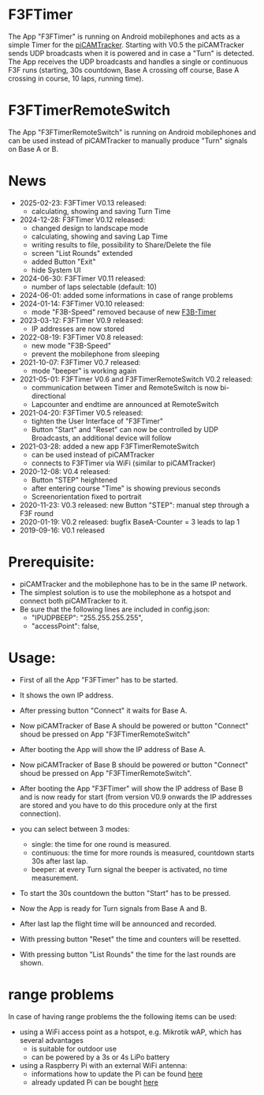 # F3FTimer
The App "F3FTimer" is running on Android mobilephones and acts as a simple Timer for the [piCAMTracker](https://github.com/barney-NG/piCAMTracker).
Starting with V0.5 the piCAMTracker sends UDP broadcasts when it is powered and in case a "Turn" is detected.
The App receives the UDP broadcasts and handles a single or continuous F3F runs (starting, 30s countdown, Base A crossing off course, Base A crossing in course, 10 laps, running time).

# F3FTimerRemoteSwitch
The App "F3FTimerRemoteSwitch" is running on Android mobilephones and can be used instead of piCAMTracker to manually produce "Turn" signals on Base A or B.

# News
* 2025-02-23: F3FTimer V0.13 released:
  * calculating, showing and saving Turn Time
* 2024-12-28: F3FTimer V0.12 released:
  * changed design to landscape mode
  * calculating, showing and saving Lap Time
  * writing results to file, possibility to Share/Delete the file
  * screen "List Rounds" extended
  * added Button "Exit"
  * hide System UI
* 2024-06-30: F3FTimer V0.11 released:
  * number of laps selectable (default: 10)
* 2024-06-01: added some informations in case of range problems
* 2024-01-14: F3FTimer V0.10 released:
  * mode "F3B-Speed" removed because of new [F3B-Timer](https://github.com/gerhardf1/F3B-Timer)
* 2023-03-12: F3FTimer V0.9 released:
  * IP addresses are now stored
* 2022-08-19: F3FTimer V0.8 released:
  * new mode "F3B-Speed"
  * prevent the mobilephone from sleeping
* 2021-10-07: F3FTimer V0.7 released:
  * mode "beeper" is working again
* 2021-05-01: F3FTimer V0.6 and F3FTimerRemoteSwitch V0.2 released:
  * communication between Timer and RemoteSwitch is now bi-directional
  * Lapcounter and endtime are announced at RemoteSwitch
* 2021-04-20: F3FTimer V0.5 released:
  * tighten the User Interface of "F3FTimer"
  * Button "Start" and "Reset" can now be controlled by UDP Broadcasts, an additional device will follow
* 2021-03-28: added a new app F3FTimerRemoteSwitch
  * can be used instead of piCAMTracker
  * connects to F3FTimer via WiFi (similar to piCAMTracker)
* 2020-12-08: V0.4 released:
  * Button "STEP" heightened
  * after entering course "Time" is showing previous seconds
  * Screenorientation fixed to portrait
* 2020-11-23: V0.3 released: new Button "STEP": manual step through a F3F round
* 2020-01-19: V0.2 released: bugfix BaseA-Counter = 3 leads to lap 1
* 2019-09-16: V0.1 released

# Prerequisite:

* piCAMTracker and the mobilephone has to be in the same IP network.
* The simplest solution is to use the mobilephone as a hotspot and connect both piCAMTracker to it.
* Be sure that the following lines are included in config.json:
  * "IPUDPBEEP": "255.255.255.255",
  * "accessPoint": false,

# Usage:

* First of all the App "F3FTimer" has to be started.
* It shows the own IP address.
* After pressing button "Connect" it waits for Base A.
* Now piCAMTracker of Base A should be powered or button "Connect" shoud be pressed on App "F3FTimerRemoteSwitch"
* After booting the App will show the IP address of Base A.
* Now piCAMTracker of Base B should be powered or button "Connect" shoud be pressed on App "F3FTimerRemoteSwitch".
* After booting the App "F3FTimer" will show the IP address of Base B and is now ready for start (from version V0.9 onwards the IP addresses are stored and you have to do this procedure only at the first connection).
* you can select between 3 modes:
  * single: the time for one round is measured.
  * continuous: the time for more rounds is measured, countdown starts 30s after last lap.
  * beeper: at every Turn signal the beeper is activated, no time measurement.

* To start the 30s countdown the button "Start" has to be pressed.
* Now the App is ready for Turn signals from Base A and B.
* After last lap the flight time will be announced and recorded.
* With pressing button "Reset" the time and counters will be resetted.
* With pressing button "List Rounds" the time for the last rounds are shown.

# range problems
In case of having range problems the the following items can be used:
* using a WiFi access point as a hotspot, e.g. Mikrotik wAP, which has several advantages
  * is suitable for outdoor use
  * can be powered by a 3s or 4s LiPo battery
* using a Raspberry Pi with an external WiFi antenna:
  * informations how to update the Pi can be found [here](https://geeks-r-us.de/2019/08/31/wlan-bluetooth-upgrade-fuer-den-rpi-4/)
  * already updated Pi can be bought [here](https://geeks-r-us.de/produkt/raspberry-pi-4-mit-u-fl-buchse/)

